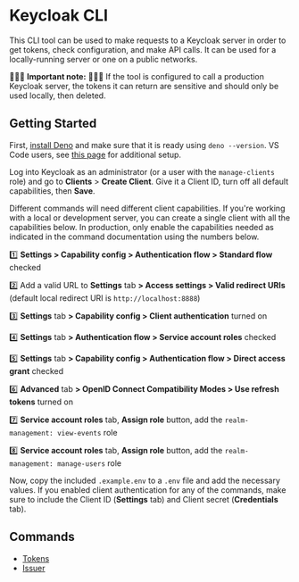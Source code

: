 # Keycloak CLI

This CLI tool can be used to make requests to a Keycloak server in order to get tokens, check configuration, and make API calls. It can be used for a locally-running server or one on a public networks. 

🚨🚨🚨 **Important note:** 🚨🚨🚨 If the tool is configured to call a production Keycloak server, the tokens it can return are sensitive and should only be used locally, then deleted.

## Getting Started

First, [install Deno](https://docs.deno.com/runtime/getting_started/installation/) and make sure that it is ready using `deno --version`. VS Code users, see [this page](https://docs.deno.com/runtime/reference/vscode/) for additional setup.

Log into Keycloak as an administrator (or a user with the `manage-clients` role) and go to **Clients** > **Create Client**. Give it a Client ID, turn off all default capabilities, then **Save**. 

Different commands will need different client capabilities. If you're working with a local or development server, you can create a single client with all the capabilities below. In production, only enable the capabilities needed as indicated in the command documentation using the numbers below.

1️⃣ **Settings > Capability config > Authentication flow > Standard flow** checked

2️⃣ Add a valid URL to **Settings** tab **> Access settings > Valid redirect URIs** (default local redirect URI is `http://localhost:8888`)

3️⃣ **Settings** tab **> Capability config > Client authentication** turned on

4️⃣ **Settings** tab **> Authentication flow > Service account roles** checked

5️⃣ **Settings** tab **> Capability config > Authentication flow > Direct access grant** checked

6️⃣ **Advanced** tab **> OpenID Connect Compatibility Modes > Use refresh tokens** turned on

7️⃣ **Service account roles** tab, **Assign role** button, add the `realm-management: view-events` role

8️⃣ **Service account roles** tab, **Assign role** button, add the `realm-management: manage-users` role

Now, copy the included `.example.env` to a `.env` file and add the necessary values. If you enabled client authentication for any of the commands, make sure to include the Client ID (**Settings** tab) and Client secret (**Credentials** tab).

## Commands

- [Tokens](./tokens/README.md)
- [Issuer](./issuer/README.md)